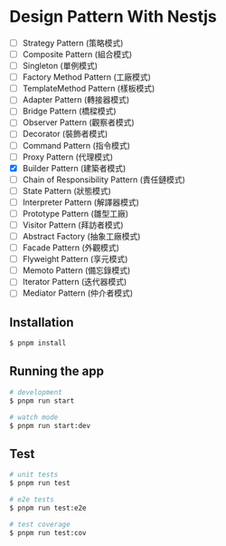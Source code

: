 Design Pattern With Nestjs
===

- [ ] Strategy Pattern (策略模式)
- [ ] Composite Pattern (組合模式)
- [ ] Singleton (單例模式)
- [ ] Factory Method Pattern (工廠模式)
- [ ] TemplateMethod Pattern (樣板模式)
- [ ] Adapter Pattern (轉接器模式)
- [ ] Bridge Pattern (橋樑模式)
- [ ] Observer Pattern (觀察者模式)
- [ ] Decorator (裝飾者模式)
- [ ] Command Pattern (指令模式)
- [ ] Proxy Pattern (代理模式)
- [x] Builder Pattern (建築者模式)
- [ ] Chain of Responsibility Pattern (責任鏈模式)
- [ ] State Pattern (狀態模式)
- [ ] Interpreter Pattern (解譯器模式)
- [ ] Prototype Pattern (雛型工廠)
- [ ] Visitor Pattern (拜訪者模式)
- [ ] Abstract Factory (抽象工廠模式)
- [ ] Facade Pattern (外觀模式)
- [ ] Flyweight Pattern (享元模式)
- [ ] Memoto Pattern (備忘錄模式)
- [ ] Iterator Pattern (迭代器模式)
- [ ] Mediator Pattern (仲介者模式)

## Installation

```bash
$ pnpm install
```

## Running the app

```bash
# development
$ pnpm run start

# watch mode
$ pnpm run start:dev

```

## Test

```bash
# unit tests
$ pnpm run test

# e2e tests
$ pnpm run test:e2e

# test coverage
$ pnpm run test:cov
```
